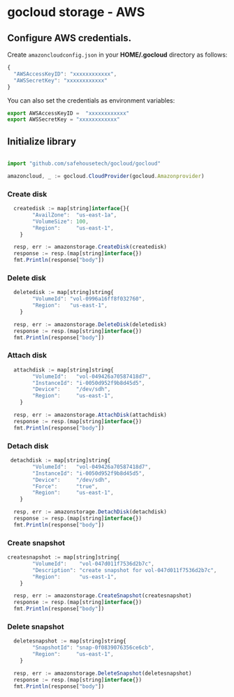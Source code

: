 # gocloud storage - AWS

## Configure AWS credentials.

Create `amazoncloudconfig.json` in your <b>HOME/.gocloud</b> directory as follows:
```js
{
  "AWSAccessKeyID": "xxxxxxxxxxxx",
  "AWSSecretKey": "xxxxxxxxxxxx"
}
```

You can also set the credentials as environment variables:
```js
export AWSAccessKeyID =  "xxxxxxxxxxxx"
export AWSSecretKey = "xxxxxxxxxxxx"
```

## Initialize library

```js

import "github.com/safehousetech/gocloud/gocloud"

amazoncloud, _ := gocloud.CloudProvider(gocloud.Amazonprovider)
```

### Create disk

```js
  createdisk := map[string]interface{}{
		"AvailZone":  "us-east-1a",
		"VolumeSize": 100,
		"Region":     "us-east-1",
	}

  resp, err := amazonstorage.CreateDisk(createdisk)
  response := resp.(map[string]interface{})
  fmt.Println(response["body"])
```

### Delete disk

```js
  deletedisk := map[string]string{
		"VolumeId": "vol-0996a16ff8f032760",
		"Region":   "us-east-1",
	}

  resp, err := amazonstorage.DeleteDisk(deletedisk)
  response := resp.(map[string]interface{})
  fmt.Println(response["body"])
```

### Attach disk

```js
  attachdisk := map[string]string{
		"VolumeId":   "vol-049426a70587418d7",
		"InstanceId": "i-0050d952f9b8d45d5",
		"Device":     "/dev/sdh",
		"Region":     "us-east-1",
	}

  resp, err := amazonstorage.AttachDisk(attachdisk)
  response := resp.(map[string]interface{})
  fmt.Println(response["body"])
```

### Detach disk

```js
 detachdisk := map[string]string{
		"VolumeId":   "vol-049426a70587418d7",
		"InstanceId": "i-0050d952f9b8d45d5",
		"Device":     "/dev/sdh",
		"Force":      "true",
		"Region":     "us-east-1",
	}

  resp, err := amazonstorage.DetachDisk(detachdisk)
  response := resp.(map[string]interface{})
  fmt.Println(response["body"])
```


### Create snapshot

```js
createsnapshot := map[string]string{
		"VolumeId":    "vol-047d011f7536d2b7c",
		"Description": "create snapshot for vol-047d011f7536d2b7c",
		"Region":      "us-east-1",
	}

  resp, err := amazonstorage.CreateSnapshot(createsnapshot)
  response := resp.(map[string]interface{})
  fmt.Println(response["body"])
```

### Delete snapshot

```js
  deletesnapshot := map[string]string{
		"SnapshotId": "snap-0f0839076356ce6cb",
		"Region":     "us-east-1",
	}

  resp, err := amazonstorage.DeleteSnapshot(deletesnapshot)
  response := resp.(map[string]interface{})
  fmt.Println(response["body"])
```